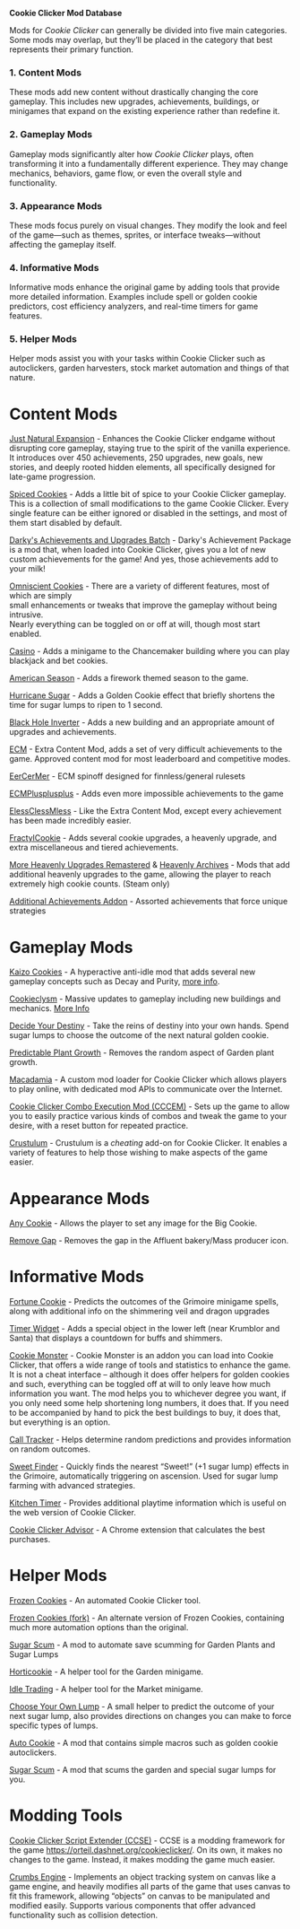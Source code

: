 **Cookie Clicker Mod Database**

Mods for *Cookie Clicker* can generally be divided into five main categories. Some mods may overlap, but they’ll be placed in the category that best represents their primary function. 

### **1\. Content Mods**

These mods add new content without drastically changing the core gameplay. This includes new upgrades, achievements, buildings, or minigames that expand on the existing experience rather than redefine it.

### **2\. Gameplay Mods**

Gameplay mods significantly alter how *Cookie Clicker* plays, often transforming it into a fundamentally different experience. They may change mechanics, behaviors, game flow, or even the overall style and functionality.

### **3\. Appearance Mods**

These mods focus purely on visual changes. They modify the look and feel of the game—such as themes, sprites, or interface tweaks—without affecting the gameplay itself.

### **4\. Informative Mods**

Informative mods enhance the original game by adding tools that provide more detailed information. Examples include spell or golden cookie predictors, cost efficiency analyzers, and real-time timers for game features.

### **5\. Helper Mods**

Helper mods assist you with your tasks within Cookie Clicker such as autoclickers, garden harvesters, stock market automation and things of that nature. 

# Content Mods

[Just Natural Expansion](https://github.com/dfsw/Just-Natural-Expansion) \- Enhances the Cookie Clicker endgame without disrupting core gameplay, staying true to the spirit of the vanilla experience. It introduces over 450 achievements, 250 upgrades, new goals, new stories, and deeply rooted hidden elements, all specifically designed for late-game progression. 

[Spiced Cookies](https://github.com/staticvariablejames/SpicedCookies) \- Adds a little bit of spice to your Cookie Clicker gameplay. This is a collection of small modifications to the game Cookie Clicker. Every single feature can be either ignored or disabled in the settings, and most of them start disabled by default.

[Darky's Achievements and Upgrades Batch](https://github.com/hyoretsu/DarkysCheevosPackage) \- Darky's Achievement Package is a mod that, when loaded into Cookie Clicker, gives you a lot of new custom achievements for the game\! And yes, those achievements add to your milk\!

[Omniscient Cookies](https://github.com/gamrguy/OmniscientCookies) \- There are a variety of different features, most of which are simply  
small enhancements or tweaks that improve the gameplay without being intrusive.  
Nearly everything can be toggled on or off at will, though most start enabled.

[Casino](https://github.com/klattmose/klattmose.github.io/tree/master/CookieClicker#casino--steam) \- Adds a minigame to the Chancemaker building where you can play blackjack and bet cookies.  
   
[American Season](https://github.com/klattmose/klattmose.github.io/tree/master/CookieClicker#american-season--steam) \- Adds a firework themed season to the game.

[Hurricane Sugar](https://github.com/klattmose/klattmose.github.io/tree/master/CookieClicker#hurricane-sugar--steam) \- Adds a Golden Cookie effect that briefly shortens the time for sugar lumps to ripen to 1 second.

[Black Hole Inverter](https://github.com/klattmose/klattmose.github.io/tree/master/CookieClicker#black-hole-inverter--steam) \- Adds a new building and an appropriate amount of upgrades and achievements.

[ECM](https://lookas123.github.io/ECM/logic.js) \- Extra Content Mod, adds a set of very difficult achievements to the game. Approved content mod for most leaderboard and competitive modes. 

[EerCerMer](https://hellopir2.github.io/cc-mods/eercermer/main.js) \- ECM spinoff designed for finnless/general rulesets

[ECMPlusplusplus](https://flnpower.github.io/MainLogic.js) \- Adds even more impossible achievements to the game

[ElessClessMless](https://fractylizer.github.io/fractylcookie/other-mods/elessclessmless/) \- Like the Extra Content Mod, except every achievement has been made incredibly easier.

[FractylCookie](https://fractylizer.github.io/fractylcookie/) \- Adds several cookie upgrades, a heavenly upgrade, and extra miscellaneous and tiered achievements.

[More Heavenly Upgrades Remastered](https://steamcommunity.com/sharedfiles/filedetails/?id=3014662739) & [Heavenly Archives](https://steamcommunity.com/sharedfiles/filedetails/?id=3494063661) \-  Mods that add additional heavenly upgrades to the game, allowing the player to reach extremely high cookie counts. (Steam only)

[Additional Achievements Addon](https://hellopir2.github.io/cc-mods/AAA/main.js) \- Assorted achievements that force unique strategies

# Gameplay Mods

[Kaizo Cookies](https://cursedsliver.github.io/asdoindwalk/kaizo.js) \- A hyperactive anti-idle mod that adds several new gameplay concepts such as Decay and Purity, [more info](https://www.reddit.com/r/CookieClicker/comments/1i7buo3/new_mod_kaizo_cookies/). 

[Cookieclysm](https://yeetdragon24.github.io/cookieclysm/cookieclysm.loader.js) \- Massive updates to gameplay including new buildings and mechanics. [More Info](https://www.reddit.com/r/CookieClicker/comments/1gyrygp/my_mod_cookieclysm_is_out/)

[Decide Your Destiny](https://github.com/klattmose/klattmose.github.io/tree/master/CookieClicker#decide-your-destiny--steam) \- Take the reins of destiny into your own hands. Spend sugar lumps to choose the outcome of the next natural golden cookie.

[Predictable Plant Growth](https://github.com/klattmose/klattmose.github.io/tree/master/CookieClicker#predictable-plant-growth--steam) \- Removes the random aspect of Garden plant growth.

[Macadamia](https://github.com/RedBigz/macadamia) \- A custom mod loader for Cookie Clicker which allows players to play online, with dedicated mod APIs to communicate over the Internet.

[Cookie Clicker Combo Execution Mod (CCCEM)](https://cookieclicker.wiki.gg/wiki/Add-Ons#Cookie_Clicker_Combo_Execution_Mod_\(CCCEM\)) \- Sets up the game to allow you to easily practice various kinds of combos and tweak the game to your desire, with a reset button for repeated practice. 

[Crustulum](https://github.com/Ancyker/Crustulum) \- Crustulum is a *cheating* add-on for Cookie Clicker. It enables a variety of features to help those wishing to make aspects of the game easier. 

# Appearance Mods

[Any Cookie](https://github.com/swbuwk/CC_AnyCookie) \- Allows the player to set any image for the Big Cookie.

[Remove Gap](https://fractylizer.github.io/fractylcookie/other-mods/remove-gap/) \- Removes the gap in the Affluent bakery/Mass producer icon.

# Informative Mods

[Fortune Cookie](https://github.com/klattmose/klattmose.github.io/tree/master/CookieClicker#fortune-cookie--steam) \- Predicts the outcomes of the Grimoire minigame spells, along with additional info on the shimmering veil and dragon upgrades

[Timer Widget](https://github.com/klattmose/klattmose.github.io/tree/master/CookieClicker#timer-widget--steam) \- Adds a special object in the lower left (near Krumblor and Santa) that displays a countdown for buffs and shimmers.

[Cookie Monster](https://github.com/CookieMonsterTeam/CookieMonster) \- Cookie Monster is an addon you can load into Cookie Clicker, that offers a wide range of tools and statistics to enhance the game. It is not a cheat interface – although it does offer helpers for golden cookies and such, everything can be toggled off at will to only leave how much information you want. The mod helps you to whichever degree you want, if you only need some help shortening long numbers, it does that. If you need to be accompanied by hand to pick the best buildings to buy, it does that, but everything is an option.

[Call Tracker](https://hellopir2.github.io/cc-mods/callTracker.js) \- Helps determine random predictions and provides information on random outcomes. 

[Sweet Finder](https://cookieclicker.wiki.gg/wiki/Add-Ons#Sweet_Finder) \- Quickly finds the nearest “Sweet\!” (+1 sugar lump) effects in the Grimoire, automatically triggering on ascension. Used for sugar lump farming with advanced strategies.

[Kitchen Timer](https://github.com/3plus4i/CCkitchentimer) \- Provides additional playtime information which is useful on the web version of Cookie Clicker.

[Cookie Clicker Advisor](https://chromewebstore.google.com/detail/cookie-clicker-advisor/ofmdcdkoaoamflggkifhcckojmnhbaap?hl=en) \- A Chrome extension that calculates the best purchases.

# Helper Mods

[Frozen Cookies](https://mtarnuhal.github.io/FrozenCookies/) \- An automated Cookie Clicker tool.

[Frozen Cookies (fork)](https://github.com/erbkaiser/FrozenCookies) \- An alternate version of Frozen Cookies, containing much more automation options than the original.

[Sugar Scum](https://github.com/sky-noname/SugarScum) \- A mod to automate save scumming for Garden Plants and Sugar Lumps

[Horticookie](https://github.com/klattmose/klattmose.github.io/tree/master/CookieClicker#horticookie--steam) \- A helper tool for the Garden minigame.

[Idle Trading](https://github.com/klattmose/klattmose.github.io/tree/master/CookieClicker#idle-trading--steam) \- A helper tool for the Market minigame.

[Choose Your Own Lump](https://github.com/staticvariablejames/ChooseYourOwnLump) \- A small helper to predict the outcome of your next sugar lump, also provides directions on changes you can make to force specific types of lumps. 

[Auto Cookie](https://github.com/Elekester/AutoCookie) \- A mod that contains simple macros such as golden cookie autoclickers.

[Sugar Scum](https://github.com/sky-noname/SugarScum) \- A mod that scums the garden and special sugar lumps for you.

# Modding Tools

[Cookie Clicker Script Extender (CCSE)](https://klattmose.github.io/CookieClicker/CCSE-POCs/) \- CCSE is a modding framework for the game https://orteil.dashnet.org/cookieclicker/. On its own, it makes no changes to the game. Instead, it makes modding the game much easier.

[Crumbs Engine](https://github.com/CursedSliver/Crumbs-engine/tree/main) \- Implements an object tracking system on canvas like a game engine, and heavily modifies all parts of the game that uses canvas to fit this framework, allowing “objects” on canvas to be manipulated and modified easily. Supports various components that offer advanced functionality such as collision detection.
